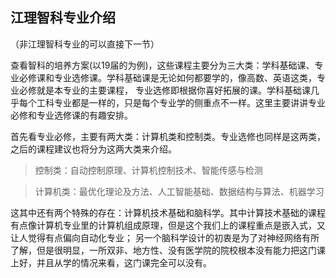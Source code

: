 ## 江理智科专业介绍
（非江理智科专业的可以直接下一节）

查看智科的培养方案(以19届的为例)，这些课程主要分为三大类：学科基础课、专业必修课和专业选修课。学科基础课是无论如何都要学的，像高数、英语这类，专业必修就是本专业的主要课程，
专业选修即根据你喜好拓展的课。学科基础课几乎每个工科专业都是一样的，只是每个专业学的侧重点不一样。这里主要讲讲专业必修和专业选修课的有趣安排。

首先看专业必修，主要有两大类：计算机类和控制类。专业选修也同样是这两类，之后的课程建议也将分为这两大类来介绍。

> 控制类：自动控制原理、计算机控制技术、智能传感与检测

> 计算机类：最优化理论及方法、人工智能基础、数据结构与算法、机器学习

这其中还有两个特殊的存在：计算机技术基础和脑科学。其中计算技术基础的课程有点像计算机专业里的计算机组成原理，但是这个我们上的课程重点是嵌入式，又让人觉得有点偏向自动化专业；
另一个脑科学设计的初衷是为了对神经网络有所了解，但是很明显，一所双非、地方性、没有医学院的院校根本没有能力把这门课上好，并且从学的情况来看，这门课完全可以没有。
